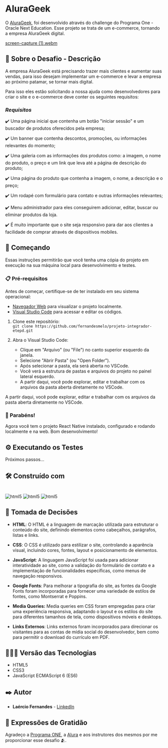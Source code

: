 # AluraGeek

O [AluraGeek](https://fernandesmelo.github.io/challenge-alura-geek/), foi desenvolvido através do challenge do Programa One - Oracle Next Education.
Esse projeto se trata de um e-commerce, tornando a empresa AluraGeek digital.

[screen-capture (1).webm](https://github.com/fernandesmelo/challenge-portfolio/assets/113717317/683bf7ba-97b4-414c-8381-eb381f68763b)

## 📝 Sobre o Desafio - Descrição
A empresa AluraGeek está precisando trazer mais clientes e aumentar suas vendas, para isso desejam implementar um e-commerce e levar a empresa ao próximo patamar, se tornar mais digital.

Para isso eles estão solicitando a nossa ajuda como desenvolvedores para criar o site e o e-commerce deve conter os seguintes requisitos:
### *Requisitos*
✔️ Uma página inicial que contenha um botão "iniciar sessão" e um buscador de produtos oferecidos pela empresa;

✔️ Um banner que contenha descontos, promoções, ou informações relevantes do momento;

✔️ Uma galeria com as informações dos produtos como: a imagem, o nome do produto, o preço e um link que leva até a página de descrição do produto;

✔️ Uma página do produto que contenha a imagem, o nome, a descrição e o preço;

✔️ Um rodapé com formulário para contato e outras informações relevantes;

✔️ Menu administrador para eles conseguirem adicionar, editar, buscar ou eliminar produtos da loja.

✔️ É muito importante que o site seja responsivo para dar aos clientes a facilidade de comprar através de dispositivos mobiles.

## 🚀 Começando
Essas instruções permitirão que você tenha uma cópia do projeto em execução na sua máquina local para desenvolvimento e testes.

### 📋 Pré-requisitos

Antes de começar, certifique-se de ter instalado em seu sistema operacional:
* [Navegador Web](https://www.google.com/chrome/) para visualizar o projeto localmente.
* [Visual Studio Code](https://code.visualstudio.com/) para acessar e editar os códigos.

1. Clone este repositório:
   <br>
   ```git clone https://github.com/fernandesmelo/projeto-integrador-etepd.git```

2. Abra o Visual Studio Code:
   * Clique em "Arquivo" (ou "File") no canto superior esquerdo da janela.
   * Selecione "Abrir Pasta" (ou "Open Folder").
   * Após selecionar a pasta, ela será aberta no VSCode.
   * Você verá a estrutura de pastas e arquivos do projeto no painel lateral esquerdo.
   * A partir daqui, você pode explorar, editar e trabalhar com os arquivos da pasta aberta diretamente no VSCode.
     
A partir daqui, você pode explorar, editar e trabalhar com os arquivos da pasta aberta diretamente no VSCode.

### 🎉 Parabéns!
Agora você tem o projeto React Native instalado, configurado e rodando localmente e na web. Bom desenvolvimento!

## ⚙️ Executando os Testes

Próximos passos...

## 🛠️ Construído com

<div style="display: inline-block"><br/>
  <img align="center" alt="html5" src="https://img.shields.io/badge/HTML5-E34F26?style=for-the-badge&logo=html5&logoColor=white" /> 
  <img align="center" alt="html5" src="https://img.shields.io/badge/CSS3-1572B6?style=for-the-badge&logo=css3&logoColor=white" />
  <img align="center" alt="html5" src="https://img.shields.io/badge/JavaScript-323330?style=for-the-badge&logo=javascript&logoColor=F7DF1E" />
</div><br/>

## 🔨 Tomada de Decisões

* **HTML**: O HTML é a linguagem de marcação utilizada para estruturar o conteúdo do site, definindo elementos como cabeçalhos, parágrafos, listas e links.

* **CSS**: O CSS é utilizado para estilizar o site, controlando a aparência visual, incluindo cores, fontes, layout e posicionamento de elementos.

* **JavaScript**: A linguagem JavaScript foi usada para adicionar interatividade ao site, como a validação do formulário de contato e a implementação de funcionalidades específicas, como menus de navegação responsivos.

* **Google Fonts**: Para melhorar a tipografia do site, as fontes da Google Fonts foram incorporadas para fornecer uma variedade de estilos de fontes, como Montserrat e Poppins.

* **Media Queries:** Media queries em CSS foram empregadas para criar uma experiência responsiva, adaptando o layout e os estilos do site para diferentes tamanhos de tela, como dispositivos móveis e desktops.

* **Links Externos**: Links externos foram incorporados para direcionar os visitantes para as contas de mídia social do desenvolvedor, bem como para permitir o download do currículo em PDF.
  
## 👨🏽‍💻 Versão das Tecnologias

* HTML5
* CSS3
* JavaScript ECMAScript 6 (ES6)

## ✒️ Autor

* **Laércio Fernandes** - [LinkedIn](https://www.linkedin.com/in/laercio-fernandes/)

## 🎁 Expressões de Gratidão

Agradeço a [Programa ONE](https://www.oracle.com/br/education/oracle-next-education/), a [Alura](https://www.linkedin.com/school/aluracursos/) e aos instrutores dos mesmos por me proporcionar esse desafio 🫂.
